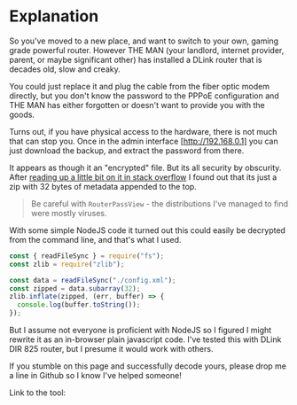 
# Explanation

So you've moved to a new place, and want to switch to your own, gaming grade powerful router.
However THE MAN (your landlord, internet provider, parent, or maybe significant other)
has installed a DLink router that is decades old, slow and creaky.

You could just replace it and plug the cable from the fiber optic modem directly, but you don't know the password to
the PPPoE configuration and THE MAN has either forgotten or doesn't want to provide you with the goods.

Turns out, if you have physical access to the hardware, there is not much that can stop you. Once in the admin interface [http://192.168.0.1] you can just download the backup, and extract the password from there.

It appears as though it an "encrypted" file. But its all security by obscurity. After [reading up a little bit on it in stack overflow](https://superuser.com/questions/1543100/cant-open-this-config-xml-file-which-is-from-my-router) I found out that its just a zip with 32 bytes of metadata appended to the top.

> Be careful with `RouterPassView` - the distributions I've managed to find were mostly viruses.

With some simple NodeJS code it turned out this could easily be decrypted from the command line, and that's what I used.

```js
const { readFileSync } = require("fs");
const zlib = require("zlib");

const data = readFileSync("./config.xml");
const zipped = data.subarray(32);
zlib.inflate(zipped, (err, buffer) => {
  console.log(buffer.toString());
});
```

But I assume not everyone is proficient with NodeJS so I figured I might rewrite it as an in-browser plain javascript code. I've tested this with DLink DIR 825 router, but I presume it would work with others.

If you stumble on this page and successfully decode yours, please drop me a line in Github so I know I've helped someone!

Link to the tool: 
